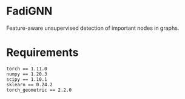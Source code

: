 # FadiGNN 
Feature-aware unsupervised detection of important nodes in graphs.



# Requirements
```
torch == 1.11.0
numpy == 1.20.3
scipy == 1.10.1
sklearn == 0.24.2
torch_geometric == 2.2.0
```
